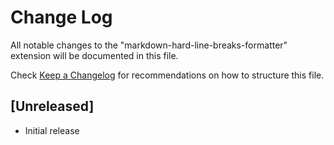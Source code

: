 # Change Log

All notable changes to the "markdown-hard-line-breaks-formatter" extension will be documented in this file.

Check [Keep a Changelog](http://keepachangelog.com/) for recommendations on how to structure this file.

## [Unreleased]

- Initial release